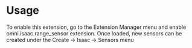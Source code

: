 # Usage

To enable this extension, go to the Extension Manager menu and enable omni.isaac.range_sensor extension. Once loaded, new sensors can be created under the Create -> Isaac -> Sensors menu

